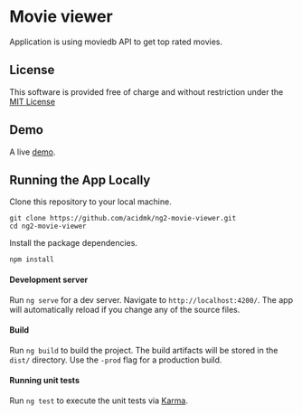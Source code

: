 # Movie viewer

Application is using moviedb API to get top rated movies.  

## License

This software is provided free of charge and without restriction under the [MIT License](LICENSE.md)

## Demo

A live [demo](http://ec2-52-29-125-149.eu-central-1.compute.amazonaws.com).

## Running the App Locally

Clone this repository to your local machine.

```
git clone https://github.com/acidmk/ng2-movie-viewer.git
cd ng2-movie-viewer
```

Install the package dependencies.

```
npm install
```

#### Development server

Run `ng serve` for a dev server. Navigate to `http://localhost:4200/`. The app will automatically reload if you change any of the source files.

#### Build

Run `ng build` to build the project. The build artifacts will be stored in the `dist/` directory. Use the `-prod` flag for a production build.

#### Running unit tests

Run `ng test` to execute the unit tests via [Karma](https://karma-runner.github.io).


